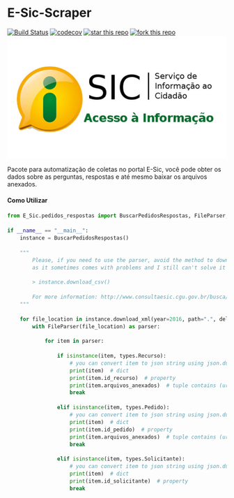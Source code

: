 # E-Sic-Scraper
[![Build Status](https://travis-ci.com/riquedev/E-Sic-Scraper.svg?branch=master)](https://travis-ci.com/riquedev/E-Sic-Scraper) 
[![codecov](https://codecov.io/gh/riquedev/E-Sic-Scraper/branch/master/graph/badge.svg)](https://codecov.io/gh/riquedev/E-Sic-Scraper)
[![star this repo](http://githubbadges.com/star.svg?user=riquedev&style=flat-square&repo=E-Sic-Scraper)](https://github.com/riquedev/E-Sic-Scraper)
[![fork this repo](http://githubbadges.com/fork.svg?user=riquedev&style=flat-square&repo=E-Sic-Scraper)](https://github.com/riquedev/E-Sic-Scraper/fork)
![](./images/e-sic.jpg) 

Pacote para automatização de coletas no portal E-Sic, você pode obter os dados sobre as perguntas, respostas e até mesmo baixar os arquivos anexados.

#### Como Utilizar

```python
from E_Sic.pedidos_respostas import BuscarPedidosRespostas, FileParser, types

if __name__ == "__main__":
    instance = BuscarPedidosRespostas()

    """    
        Please, if you need to use the parser, avoid the method to download the csv file, 
        as it sometimes comes with problems and I still can't solve it
        
        > instance.download_csv()
        
        For more information: http://www.consultaesic.cgu.gov.br/busca/_layouts/15/DownloadPedidos/DownloadDados.aspx    
    """

    for file_location in instance.download_xml(year=2016, path=".", delete_zip=True):
        with FileParser(file_location) as parser:

            for item in parser:

                if isinstance(item, types.Recurso):
                    # you can convert item to json string using json.dumps or you can acess properties
                    print(item)  # dict
                    print(item.id_recurso)  # property
                    print(item.arquivos_anexados)  # tuple contains (url, file_name)
                    break

                elif isinstance(item, types.Pedido):
                    # you can convert item to json string using json.dumps or you can acess properties
                    print(item)  # dict
                    print(item.id_pedido)  # property
                    print(item.arquivos_anexados)  # tuple contains (url, file_name)
                    break

                elif isinstance(item, types.Solicitante):
                    # you can convert item to json string using json.dumps or you can acess properties
                    print(item)  # dict
                    print(item.id_solicitante)  # property
                    break
```